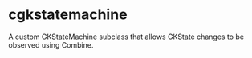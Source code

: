 # cgkstatemachine
A custom GKStateMachine subclass that allows GKState changes to be observed using Combine.

